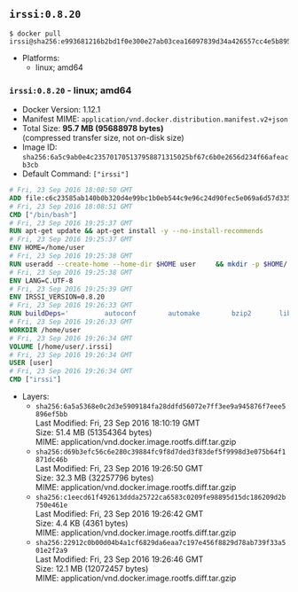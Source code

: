 ## `irssi:0.8.20`

```console
$ docker pull irssi@sha256:e993681216b2bd1f0e300e27ab03cea16097839d34a426557cc4e5b8951e5362
```

-	Platforms:
	-	linux; amd64

### `irssi:0.8.20` - linux; amd64

-	Docker Version: 1.12.1
-	Manifest MIME: `application/vnd.docker.distribution.manifest.v2+json`
-	Total Size: **95.7 MB (95688978 bytes)**  
	(compressed transfer size, not on-disk size)
-	Image ID: `sha256:6a5c9ab0e4c235701705137958871315025bf67c6b0e2656d234f66afeacb3cb`
-	Default Command: `["irssi"]`

```dockerfile
# Fri, 23 Sep 2016 18:08:50 GMT
ADD file:c6c23585ab140b0b320d4e99bc1b0eb544c9e96c24d90fec5e069a6d57d335ca in / 
# Fri, 23 Sep 2016 18:08:51 GMT
CMD ["/bin/bash"]
# Fri, 23 Sep 2016 19:25:37 GMT
RUN apt-get update && apt-get install -y --no-install-recommends 		ca-certificates 		libdatetime-perl 		libglib2.0-0 		libwww-perl 		perl 		wget 	&& rm -rf /var/lib/apt/lists/*
# Fri, 23 Sep 2016 19:25:37 GMT
ENV HOME=/home/user
# Fri, 23 Sep 2016 19:25:38 GMT
RUN useradd --create-home --home-dir $HOME user 	&& mkdir -p $HOME/.irssi 	&& chown -R user:user $HOME
# Fri, 23 Sep 2016 19:25:38 GMT
ENV LANG=C.UTF-8
# Fri, 23 Sep 2016 19:25:39 GMT
ENV IRSSI_VERSION=0.8.20
# Fri, 23 Sep 2016 19:26:33 GMT
RUN buildDeps=' 		autoconf 		automake 		bzip2 		libglib2.0-dev 		libncurses-dev 		libperl-dev 		libssl-dev 		libtool 		lynx 		make 		pkg-config 		xz-utils 	' 	&& set -x 	&& apt-get update && apt-get install -y $buildDeps --no-install-recommends 	&& rm -rf /var/lib/apt/lists/* 	&& wget "https://github.com/irssi/irssi/releases/download/${IRSSI_VERSION}/irssi-${IRSSI_VERSION}.tar.xz" -O /tmp/irssi.tar.xz 	&& wget "https://github.com/irssi/irssi/releases/download/${IRSSI_VERSION}/irssi-${IRSSI_VERSION}.tar.xz.asc" -O /tmp/irssi.tar.xz.asc 	&& export GNUPGHOME="$(mktemp -d)" 	&& gpg --keyserver ha.pool.sks-keyservers.net --recv-keys 7EE65E3082A5FB06AC7C368D00CCB587DDBEF0E1 	&& gpg --batch --verify /tmp/irssi.tar.xz.asc /tmp/irssi.tar.xz 	&& rm -r "$GNUPGHOME" /tmp/irssi.tar.xz.asc 	&& mkdir -p /usr/src/irssi 	&& tar -xf /tmp/irssi.tar.xz -C /usr/src/irssi --strip-components 1 	&& rm /tmp/irssi.tar.xz 	&& cd /usr/src/irssi 	&& ./configure 		--enable-true-color 		--with-bot 		--with-proxy 		--with-socks 	&& make -j$(nproc) 	&& make install 	&& rm -rf /usr/src/irssi 	&& apt-get purge -y --auto-remove $buildDeps
# Fri, 23 Sep 2016 19:26:33 GMT
WORKDIR /home/user
# Fri, 23 Sep 2016 19:26:34 GMT
VOLUME [/home/user/.irssi]
# Fri, 23 Sep 2016 19:26:34 GMT
USER [user]
# Fri, 23 Sep 2016 19:26:34 GMT
CMD ["irssi"]
```

-	Layers:
	-	`sha256:6a5a5368e0c2d3e5909184fa28ddfd56072e7ff3ee9a945876f7eee5896ef5bb`  
		Last Modified: Fri, 23 Sep 2016 18:10:19 GMT  
		Size: 51.4 MB (51354364 bytes)  
		MIME: application/vnd.docker.image.rootfs.diff.tar.gzip
	-	`sha256:d69b3efc56c6e280c39884fc9f8d7ded3f83def5f9998d3e075b64f1871dc46b`  
		Last Modified: Fri, 23 Sep 2016 19:26:50 GMT  
		Size: 32.3 MB (32257796 bytes)  
		MIME: application/vnd.docker.image.rootfs.diff.tar.gzip
	-	`sha256:c1eecd61f492613ddda25722ca6583c0209fe98895d15dc186209d2b750e461e`  
		Last Modified: Fri, 23 Sep 2016 19:26:42 GMT  
		Size: 4.4 KB (4361 bytes)  
		MIME: application/vnd.docker.image.rootfs.diff.tar.gzip
	-	`sha256:22912c0b00d04b4a1cf6829da6eaa7c197e456f8829d78ab739f33a501e2f2a9`  
		Last Modified: Fri, 23 Sep 2016 19:26:46 GMT  
		Size: 12.1 MB (12072457 bytes)  
		MIME: application/vnd.docker.image.rootfs.diff.tar.gzip
